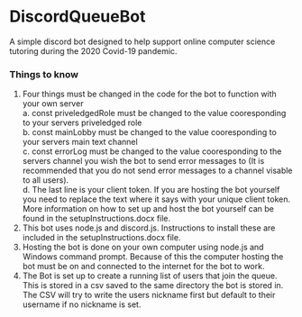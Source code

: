 # DiscordQueueBot
A simple discord bot designed to help support online computer science tutoring during the 2020 Covid-19 pandemic.

### Things to know
1. Four things must be changed in the code for the bot to function with your own server  
  a. const priveledgedRole must be changed to the value cooresponding to your servers priveledged role  
  b. const mainLobby must be changed to the value cooresponding to your servers main text channel  
  c. const errorLog must be changed to the value cooresponding to the servers channel you wish the bot to send error messages to (It is recommended that you do not send error messages to a channel visable to all users).  
  d. The last line is your client token. If you are hosting the bot yourself you need to replace the text where it says with your unique client token. More information on how to set up and host the bot yourself can be found in the setupInstructions.docx file.   
2. This bot uses node.js and discord.js. Instructions to install these are included in the setupInstructions.docx file.  
3. Hosting the bot is done on your own computer using node.js and Windows command prompt. Because of this the computer hosting the bot must be on and connected to the internet for the bot to work.  
4. The Bot is set up to create a running list of users that join the queue. This is stored in a csv saved to the same directory the bot is stored in. The CSV will try to write the users nickname first but default to their username if no nickname is set.
  
